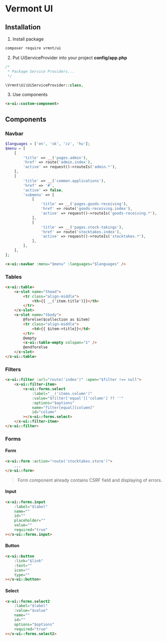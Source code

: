 # Vermont UI

## Installation

1. Install package

```bash
composer require vrmnt/ui
```

2. Put UiServiceProvider into your project **config/app.php**

```php
/*
 * Package Service Providers...
 */

\Vrmnt\Ui\UiServiceProvider::class,
```

3. Use components

```html
<x-ui::custom-component>
```

## Components

### Navbar

```php
$languages = ['en', 'sk', 'cz', 'hu'];
$menu = [
    [
        'title' => __('pages.admin'),
        'href' => route('admin.index'),
        'active' => request()->routeIs('admin.*'),
    ],
    [
        'title' => __('common.applications'),
        'href' => '#',
        'active' => false,
        'submenu' => [
            [
                'title' => __('pages.goods-receiving'),
                'href' => route('goods-receiving.index'),
                'active' => request()->routeIs('goods-receiving.*'),
            ],
            [
                'title' => __('pages.stock-takings'),
                'href' => route('stocktakes.index'),
                'active' => request()->routeIs('stocktakes.*'),
            ],
        ],
    ],
];
```

```html
<x-ui::navbar :menu="$menu" :languages="$languages" />
```

### Tables

```html
<x-ui::table>
    <x-slot name="thead">
        <tr class="align-middle">
            <th>{{ __('item.title')}}</th>
        </tr>
    </x-slot>
    <x-slot name="tbody">
        @forelse($collection as $item)
        <tr class="align-middle">
            <td>{{ $item->title}}</td>
        </tr>
        @empty
        <x-ui::table-empty colspan="1" />
        @endforelse
    </x-slot>
</x-ui::table>
```

### Filters

```html
<x-ui::filter :url="route('index')" :open="$filter !== null">
    <x-ui::filter-item>
        <x-ui::forms.select
            :label="__('items.column')"
            :value="$filter['equal']['column'] ?? ''"
            :options="$options"
            name="filter[equal][column]"
            id="column"
        ></x-ui::forms.select>
    </x-ui::filter-item>
</x-ui::filter>
```

### Forms

#### Form

```html
<x-ui::form :action="route('stocktakes.store')">
    ...
</x-ui::form>
```
> Form component already contains CSRF field and displaying of errors.

#### Input

```html
<x-ui::forms.input
    :label="$label"
    name=""
    id=""
    placeholder=""
    value=""
    required="true"
></x-ui::forms.input>
```

#### Button

```html
<x-ui::button
    :link="$link"
    :text=""
    icon=""
    type=""
></x-ui::button>
```

#### Select

```html
<x-ui::forms.select2
    :label="$label"
    :value="$value"
    name=""
    id=""
    options="$options"
    required="true"
></x-ui::forms.select2>
```
